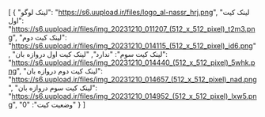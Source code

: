 [
  {
    "لینک لوگو": "https://s6.uupload.ir/files/logo_al-nassr_hrj.png",
    "لینک کیت اول": "https://s6.uupload.ir/files/img_20231210_011207_(512_x_512_pixel)_t2m3.png",
    "لینک کیت دوم": "https://s6.uupload.ir/files/img_20231210_014115_(512_x_512_pixel)_id6.png",
    "لینک کیت سوم": "ندارد",
    "لینک کیت اول دروازه بان": "https://s6.uupload.ir/files/img_20231210_014440_(512_x_512_pixel)_5whk.png",
    "لینک کیت دوم دروازه بان": "https://s6.uupload.ir/files/img_20231210_014657_(512_x_512_pixel)_nad.png",
    "لینک کیت سوم دروازه بان": "https://s6.uupload.ir/files/img_20231210_014952_(512_x_512_pixel)_lxw5.png",
    "وضعیت کیت": "0"
  }
]
